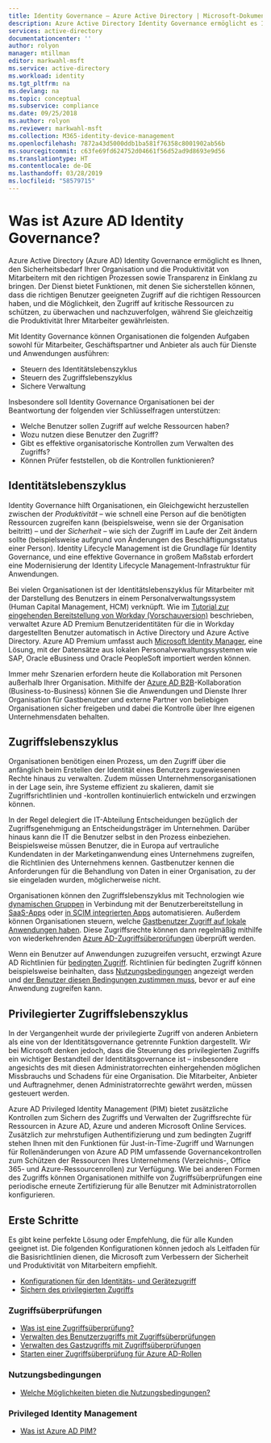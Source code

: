 ```yaml
---
title: Identity Governance – Azure Active Directory | Microsoft-Dokumentation
description: Azure Active Directory Identity Governance ermöglicht es Ihnen, den Sicherheitsbedarf Ihrer Organisation und die Produktivität von Mitarbeitern mit den richtigen Prozessen sowie Transparenz in Einklang zu bringen.
services: active-directory
documentationcenter: ''
author: rolyon
manager: mtillman
editor: markwahl-msft
ms.service: active-directory
ms.workload: identity
ms.tgt_pltfrm: na
ms.devlang: na
ms.topic: conceptual
ms.subservice: compliance
ms.date: 09/25/2018
ms.author: rolyon
ms.reviewer: markwahl-msft
ms.collection: M365-identity-device-management
ms.openlocfilehash: 7872a43d5000ddb1ba581f76358c8001902ab56b
ms.sourcegitcommit: c63fe69fd624752d04661f56d52ad9d8693e9d56
ms.translationtype: HT
ms.contentlocale: de-DE
ms.lasthandoff: 03/28/2019
ms.locfileid: "58579715"
---
```

# <a name="what-is-azure-ad-identity-governance"></a>Was ist Azure AD Identity Governance?

Azure Active Directory (Azure AD) Identity Governance ermöglicht es Ihnen, den Sicherheitsbedarf Ihrer Organisation und die Produktivität von Mitarbeitern mit den richtigen Prozessen sowie Transparenz in Einklang zu bringen. Der Dienst bietet Funktionen, mit denen Sie sicherstellen können, dass die richtigen Benutzer geeigneten Zugriff auf die richtigen Ressourcen haben, und die Möglichkeit, den Zugriff auf kritische Ressourcen zu schützen, zu überwachen und nachzuverfolgen, während Sie gleichzeitig die Produktivität Ihrer Mitarbeiter gewährleisten.  

Mit Identity Governance können Organisationen die folgenden Aufgaben sowohl für Mitarbeiter, Geschäftspartner und Anbieter als auch für Dienste und Anwendungen ausführen:

- Steuern des Identitätslebenszyklus
- Steuern des Zugriffslebenszyklus
- Sichere Verwaltung

Insbesondere soll Identity Governance Organisationen bei der Beantwortung der folgenden vier Schlüsselfragen unterstützen:

- Welche Benutzer sollen Zugriff auf welche Ressourcen haben?
- Wozu nutzen diese Benutzer den Zugriff?
- Gibt es effektive organisatorische Kontrollen zum Verwalten des Zugriffs?
- Können Prüfer feststellen, ob die Kontrollen funktionieren?

## <a name="identity-lifecycle"></a>Identitätslebenszyklus

Identity Governance hilft Organisationen, ein Gleichgewicht herzustellen zwischen der *Produktivität* – wie schnell eine Person auf die benötigten Ressourcen zugreifen kann (beispielsweise, wenn sie der Organisation beitritt) – und der *Sicherheit* – wie sich der Zugriff im Laufe der Zeit ändern sollte (beispielsweise aufgrund von Änderungen des Beschäftigungsstatus einer Person).  Identity Lifecycle Management ist die Grundlage für Identity Governance, und eine effektive Governance in großem Maßstab erfordert eine Modernisierung der Identity Lifecycle Management-Infrastruktur für Anwendungen.

Bei vielen Organisationen ist der Identitätslebenszyklus für Mitarbeiter mit der Darstellung des Benutzers in einem Personalverwaltungssystem (Human Capital Management, HCM) verknüpft.  Wie im [Tutorial zur eingehenden Bereitstellung von Workday (Vorschauversion)](../saas-apps/workday-inbound-tutorial.md) beschrieben, verwaltet Azure AD Premium Benutzeridentitäten für die in Workday dargestellten Benutzer automatisch in Active Directory und Azure Active Directory.  Azure AD Premium umfasst auch [Microsoft Identity Manager](/microsoft-identity-manager/), eine Lösung, mit der Datensätze aus lokalen Personalverwaltungssystemen wie SAP, Oracle eBusiness und Oracle PeopleSoft importiert werden können.

Immer mehr Szenarien erfordern heute die Kollaboration mit Personen außerhalb Ihrer Organisation. Mithilfe der [Azure AD B2B](/azure/active-directory/b2b/)-Kollaboration (Business-to-Business) können Sie die Anwendungen und Dienste Ihrer Organisation für Gastbenutzer und externe Partner von beliebigen Organisationen sicher freigeben und dabei die Kontrolle über Ihre eigenen Unternehmensdaten behalten.

## <a name="access-lifecycle"></a>Zugriffslebenszyklus

Organisationen benötigen einen Prozess, um den Zugriff über die anfänglich beim Erstellen der Identität eines Benutzers zugewiesenen Rechte hinaus zu verwalten.  Zudem müssen Unternehmensorganisationen in der Lage sein, ihre Systeme effizient zu skalieren, damit sie Zugriffsrichtlinien und -kontrollen kontinuierlich entwickeln und erzwingen können.

In der Regel delegiert die IT-Abteilung Entscheidungen bezüglich der Zugriffsgenehmigung an Entscheidungsträger im Unternehmen.  Darüber hinaus kann die IT die Benutzer selbst in den Prozess einbeziehen.  Beispielsweise müssen Benutzer, die in Europa auf vertrauliche Kundendaten in der Marketinganwendung eines Unternehmens zugreifen, die Richtlinien des Unternehmens kennen. Gastbenutzer kennen die Anforderungen für die Behandlung von Daten in einer Organisation, zu der sie eingeladen wurden, möglicherweise nicht.

Organisationen können den Zugriffslebenszyklus mit Technologien wie [dynamischen Gruppen](../users-groups-roles/groups-dynamic-membership.md) in Verbindung mit der Benutzerbereitstellung in [SaaS-Apps](../saas-apps/tutorial-list.md) oder [in SCIM integrierten Apps](../manage-apps/use-scim-to-provision-users-and-groups.md) automatisieren.  Außerdem können Organisationen steuern, welche [Gastbenutzer Zugriff auf lokale Anwendungen haben](../b2b/hybrid-cloud-to-on-premises.md).  Diese Zugriffsrechte können dann regelmäßig mithilfe von wiederkehrenden [Azure AD-Zugriffsüberprüfungen](access-reviews-overview.md) überprüft werden.

Wenn ein Benutzer auf Anwendungen zuzugreifen versucht, erzwingt Azure AD Richtlinien für [bedingten Zugriff](/azure/active-directory/conditional-access/). Richtlinien für bedingten Zugriff können beispielsweise beinhalten, dass [Nutzungsbedingungen](active-directory-tou.md) angezeigt werden und [der Benutzer diesen Bedingungen zustimmen muss](../conditional-access/require-tou.md), bevor er auf eine Anwendung zugreifen kann.

## <a name="privileged-access-lifecycle"></a>Privilegierter Zugriffslebenszyklus

In der Vergangenheit wurde der privilegierte Zugriff von anderen Anbietern als eine von der Identitätsgovernance getrennte Funktion dargestellt. Wir bei Microsoft denken jedoch, dass die Steuerung des privilegierten Zugriffs ein wichtiger Bestandteil der Identitätsgovernance ist – insbesondere angesichts des mit diesen Administratorrechten einhergehenden möglichen Missbrauchs und Schadens für eine Organisation. Die Mitarbeiter, Anbieter und Auftragnehmer, denen Administratorrechte gewährt werden, müssen gesteuert werden.

Azure AD Privileged Identity Management (PIM) bietet zusätzliche Kontrollen zum Sichern des Zugriffs und Verwalten der Zugriffsrechte für Ressourcen in Azure AD, Azure und anderen Microsoft Online Services.  Zusätzlich zur mehrstufigen Authentifizierung und zum bedingten Zugriff stehen Ihnen mit den Funktionen für Just-in-Time-Zugriff und Warnungen für Rollenänderungen von Azure AD PIM umfassende Governancekontrollen zum Schützen der Ressourcen Ihres Unternehmens (Verzeichnis-, Office 365- und Azure-Ressourcenrollen) zur Verfügung. Wie bei anderen Formen des Zugriffs können Organisationen mithilfe von Zugriffsüberprüfungen eine periodische erneute Zertifizierung für alle Benutzer mit Administratorrollen konfigurieren.

## <a name="getting-started"></a>Erste Schritte

Es gibt keine perfekte Lösung oder Empfehlung, die für alle Kunden geeignet ist. Die folgenden Konfigurationen können jedoch als Leitfaden für die Basisrichtlinien dienen, die Microsoft zum Verbessern der Sicherheit und Produktivität von Mitarbeitern empfiehlt.

- [Konfigurationen für den Identitäts- und Gerätezugriff](/microsoft-365/enterprise/microsoft-365-policies-configurations)
- [Sichern des privilegierten Zugriffs](../users-groups-roles/directory-admin-roles-secure.md)


### <a name="access-reviews"></a>Zugriffsüberprüfungen

- [Was ist eine Zugriffsüberprüfung?](access-reviews-overview.md)
- [Verwalten des Benutzerzugriffs mit Zugriffsüberprüfungen](manage-user-access-with-access-reviews.md)
- [Verwalten des Gastzugriffs mit Zugriffsüberprüfungen](manage-guest-access-with-access-reviews.md)
- [Starten einer Zugriffsüberprüfung für Azure AD-Rollen](../privileged-identity-management/pim-how-to-start-security-review.md)

### <a name="terms-of-use"></a>Nutzungsbedingungen

- [Welche Möglichkeiten bieten die Nutzungsbedingungen?](active-directory-tou.md)

### <a name="privileged-identity-management"></a>Privileged Identity Management

- [Was ist Azure AD PIM?](../privileged-identity-management/pim-configure.md)
